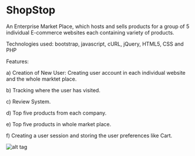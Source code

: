 # ShopStop


An Enterprise Market Place, which hosts and sells products for a group of 5 individual E-commerce
websites each containing variety of products.

Technologies used: bootstrap, javascript, cURL, jQuery, HTML5, CSS and PHP


Features:

a) Creation of New User: Creating user account in each individual website and the whole marktet place.

b) Tracking where the user has visited.

c) Review System.

d) Top five products from each company.

e) Top five products in whole market place.

f) Creating a user session and storing the user preferences like Cart.




![alt tag](https://github.com/venkateshds2u/Shopstop/blob/master/shopstop.gif)
